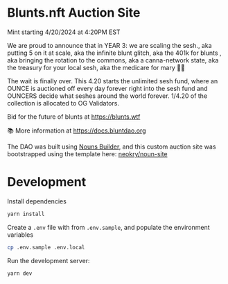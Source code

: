 # Blunts.nft Auction Site
Mint starting 4/20/2024 at 4:20PM EST


We are proud to announce that in YEAR 3: we are scaling the sesh., aka putting 5 on it at scale, aka the infinite blunt glitch, aka the 401k for blunts , aka bringing the rotation to the commons, aka a canna-network state, aka the treasury for your local sesh, aka the medicare for mary 🚀💸

The wait is finally over. This 4.20 starts the unlimited sesh fund, where an OUNCE is auctioned off every day forever right into the sesh fund and OUNCERS decide what seshes around the world forever. 1/4.20 of the collection is allocated to OG Validators. 

Bid for the future of blunts at https://blunts.wtf

📚 More information at https://docs.bluntdao.org



The DAO was built using [Nouns Builder](https://nouns.build), and this custom auction site was bootstrapped using the template here: [neokry/noun-site](https://github.com/neokry/noun-site)

# Development

Install dependencies

```bash
yarn install
```

Create a `.env` file with from `.env.sample`, and populate the environment variables

```bash
cp .env.sample .env.local
```

Run the development server:

```bash
yarn dev
```
